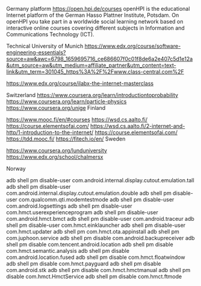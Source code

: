 Germany
platform
https://open.hpi.de/courses
openHPI is the educational Internet platform of the German Hasso  Plattner Institute, Potsdam. On openHPI you take part in a worldwide  social learning network based on interactive online courses covering  different subjects in Information and Communications Technology (ICT).




Technical University of Munich
https://www.edx.org/course/software-engineering-essentials?source=aw&awc=6798_1659695716_ce686607f0c01f8de6a2e407c5d1e12a&utm_source=aw&utm_medium=affiliate_partner&utm_content=text-link&utm_term=301045_https%3A%2F%2Fwww.class-central.com%2F

https://www.edx.org/course/ilabx-the-internet-masterclass


Switzerland
https://www.coursera.org/learn/introductiontoprobability
https://www.coursera.org/learn/particle-physics
https://www.coursera.org/unige
Finland

https://www.mooc.fi/en/#courses
https://wsd.cs.aalto.fi/
https://course.elementsofai.com/
https://wsd.cs.aalto.fi/2-internet-and-http/1-introduction-to-the-internet/
https://course.elementsofai.com/
https://tdd.mooc.fi/
https://fitech.io/en/
Sweden

https://www.coursera.org/lunduniversity
https://www.edx.org/school/chalmersx

Norway

adb shell pm disable-user com.android.internal.display.cutout.emulation.tall
adb shell pm disable-user com.android.internal.display.cutout.emulation.double
adb shell pm disable-user com.qualcomm.qti.modemtestmode
adb shell pm disable-user com.android.logsettings
adb shell pm disable-user com.hmct.userexperienceprogram
adb shell pm disable-user com.android.hmct.bmct
adb shell pm disable-user com.android.traceur
adb shell pm disable-user com.hmct.einklauncher
adb shell pm disable-user com.hmct.updater
adb shell pm com.hmct.ota.appinstall
adb shell pm com.juphoon.service
adb shell pm disable com.android.backupreceiver
adb shell pm disable com.tencent.android.location
adb shell pm disable com.hmct.semantic.analysis
adb shell pm disable com.android.location.fused
adb shell pm disable com.hmct.floatwindow
adb shell pm disable com.hmct.payguard
adb shell pm disable com.android.stk
adb shell pm disable com.hmct.hmctmanual
adb shell pm disable com.hmct.HmctService
adb shell pm disable com.hmct.ftmode


